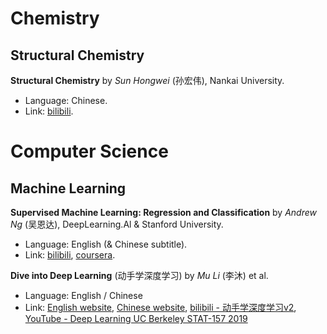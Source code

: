 # Chemistry
## Structural Chemistry
**Structural Chemistry** by _Sun Hongwei_ (孙宏伟), Nankai University.
- Language: Chinese.
- Link: [bilibili](https://www.bilibili.com/video/BV1P7411w7tm).
# Computer Science
## Machine Learning
**Supervised Machine Learning: Regression and Classification** by _Andrew Ng_ (吴恩达), DeepLearning.Al & Stanford University.
- Language: English (& Chinese subtitle).
- Link: [bilibili](https://www.bilibili.com/video/BV1Bq421A74G), [coursera](https://www.coursera.org/learn/machine-learning?specialization=machine-learning-introduction).

**Dive into Deep Learning** (动手学深度学习) by _Mu Li_ (李沐) et al.
- Language: English / Chinese
- Link: [English website](https://d2l.ai/), [Chinese website](https://zh.d2l.ai/), [bilibili - 动手学深度学习v2](https://www.bilibili.com/video/BV1if4y147hS), [YouTube - Deep Learning UC Berkeley STAT-157 2019]()